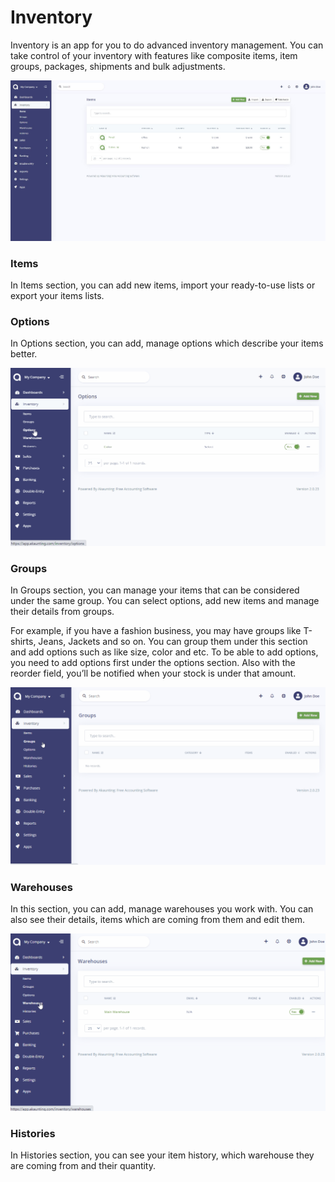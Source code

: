 Inventory
=========

Inventory is an app for you to do advanced inventory management. You can take control of your inventory with features like composite items, item groups, packages, shipments and bulk adjustments.

![Inventory](_images/items.jpg)

### Items

In Items section, you can add new items, import your ready-to-use lists or export your items lists.

### Options

In Options section, you can add, manage options which describe your items better.

![Options](_images/inventory-options.gif)

### Groups

In Groups section, you can manage your items that can be considered under the same group. You can select options, add new items and manage their details from groups.

For example, if you have a fashion business, you may have groups like T-shirts, Jeans, Jackets and so on. You can group them under this section and add options such as like size, color and etc. To be able to add options, you need to add options first under the options section. Also with the reorder field, you’ll be notified when your stock is under that amount.

![Groups](_images/inventory-groups.gif)

### Warehouses

In this section, you can add, manage warehouses you work with. You can also see their details, items which are coming from them and edit them.

![Warehouses](_images/inventory-warehouses.gif)

### Histories

In Histories section, you can see your item history, which warehouse they are coming from and their quantity.

